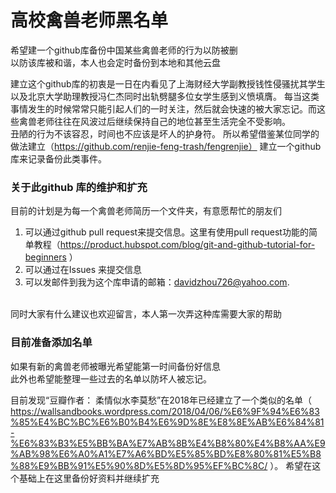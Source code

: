 # 高校禽兽老师黑名单
希望建一个github库备份中国某些禽兽老师的行为以防被删
<br>
以防该库被和谐，本人也会定时备份到本地和其他云盘

建立这个github库的初衷是一日在内看见了上海财经大学副教授钱性侵骚扰其学生以及北京大学助理教授冯仁杰同时出轨劈腿多位女学生感到义愤填膺。
每当这类事情发生的时候常常只能引起人们的一时关注，然后就会快速的被大家忘记。而这些禽兽老师往往在风波过后继续保持自己的地位甚至生活完全不受影响。
<br>
丑陋的行为不该容忍，时间也不应该是坏人的护身符。
所以希望借鉴某位同学的做法建立（https://github.com/renjie-feng-trash/fengrenjie） 建立一个github 库来记录备份此类事件。

### 关于此github 库的维护和扩充

目前的计划是为每一个禽兽老师简历一个文件夹，有意愿帮忙的朋友们
1. 可以通过github pull request来提交信息。这里有使用pull request功能的简单教程（https://product.hubspot.com/blog/git-and-github-tutorial-for-beginners ）
2. 可以通过在Issues 来提交信息
3. 可以发邮件到我为这个库申请的邮箱：davidzhou726@yahoo.com. 
<br>
同时大家有什么建议也欢迎留言，本人第一次弄这种库需要大家的帮助


### 目前准备添加名单
如果有新的禽兽老师被曝光希望能第一时间备份好信息
<br>
此外也希望能整理一些过去的名单以防坏人被忘记。

目前发现“豆瓣作者： 柔情似水李莫愁”在2018年已经建立了一个类似的名单（ https://wallsandbooks.wordpress.com/2018/04/06/%E6%9F%94%E6%83%85%E4%BC%BC%E6%B0%B4%E6%9D%8E%E8%8E%AB%E6%84%81-%E6%83%B3%E5%BB%BA%E7%AB%8B%E4%B8%80%E4%B8%AA%E9%AB%98%E6%A0%A1%E7%A6%BD%E5%85%BD%E8%80%81%E5%B8%88%E9%BB%91%E5%90%8D%E5%8D%95%EF%BC%8C/ ）。 希望在这个基础上在这里备份好资料并继续扩充


